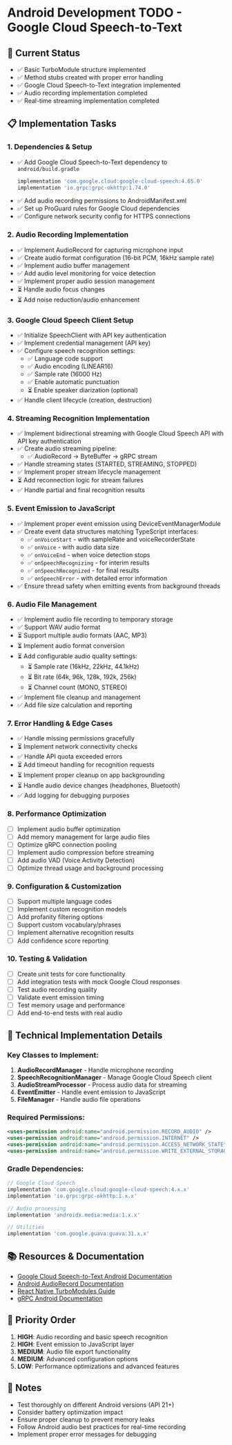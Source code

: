 # Android Development TODO - Google Cloud Speech-to-Text

## 🚧 Current Status
- ✅ Basic TurboModule structure implemented
- ✅ Method stubs created with proper error handling
- ✅ Google Cloud Speech-to-Text integration implemented
- ✅ Audio recording implementation completed
- ✅ Real-time streaming implementation completed

## 📋 Implementation Tasks

### 1. Dependencies & Setup
- ✅ Add Google Cloud Speech-to-Text dependency to `android/build.gradle`
  ```gradle
  implementation 'com.google.cloud:google-cloud-speech:4.65.0'
  implementation 'io.grpc:grpc-okhttp:1.74.0'
  ```
- ✅ Add audio recording permissions to AndroidManifest.xml
- ✅ Set up ProGuard rules for Google Cloud dependencies
- ✅ Configure network security config for HTTPS connections

### 2. Audio Recording Implementation
- ✅ Implement AudioRecord for capturing microphone input
- ✅ Create audio format configuration (16-bit PCM, 16kHz sample rate)
- ✅ Implement audio buffer management
- ✅ Add audio level monitoring for voice detection
- ✅ Implement proper audio session management
- ⏳ Handle audio focus changes
- ⏳ Add noise reduction/audio enhancement

### 3. Google Cloud Speech Client Setup
- ✅ Initialize SpeechClient with API key authentication
- ✅ Implement credential management (API key)
- ✅ Configure speech recognition settings:
  - ✅ Language code support
  - ✅ Audio encoding (LINEAR16)
  - ✅ Sample rate (16000 Hz)
  - ✅ Enable automatic punctuation
  - ⏳ Enable speaker diarization (optional)
- ✅ Handle client lifecycle (creation, destruction)

### 4. Streaming Recognition Implementation
- ✅ Implement bidirectional streaming with Google Cloud Speech API with API key authentication
- ✅ Create audio streaming pipeline:
  - ✅ AudioRecord → ByteBuffer → gRPC stream
- ✅ Handle streaming states (STARTED, STREAMING, STOPPED)
- ✅ Implement proper stream lifecycle management
- ⏳ Add reconnection logic for stream failures
- ✅ Handle partial and final recognition results

### 5. Event Emission to JavaScript
- ✅ Implement proper event emission using DeviceEventManagerModule
- ✅ Create event data structures matching TypeScript interfaces:
  - ✅ `onVoiceStart` - with sampleRate and voiceRecorderState
  - ✅ `onVoice` - with audio data size
  - ✅ `onVoiceEnd` - when voice detection stops
  - ✅ `onSpeechRecognizing` - for interim results
  - ✅ `onSpeechRecognized` - for final results
  - ✅ `onSpeechError` - with detailed error information
- ✅ Ensure thread safety when emitting events from background threads

### 6. Audio File Management
- ✅ Implement audio file recording to temporary storage
- ✅ Support WAV audio format
- ⏳ Support multiple audio formats (AAC, MP3)
- ⏳ Implement audio format conversion
- ⏳ Add configurable audio quality settings:
  - ⏳ Sample rate (16kHz, 22kHz, 44.1kHz)
  - ⏳ Bit rate (64k, 96k, 128k, 192k, 256k)
  - ⏳ Channel count (MONO, STEREO)
- ✅ Implement file cleanup and management
- ✅ Add file size calculation and reporting

### 7. Error Handling & Edge Cases
- ✅ Handle missing permissions gracefully
- ⏳ Implement network connectivity checks
- ✅ Handle API quota exceeded errors
- ⏳ Add timeout handling for recognition requests
- ⏳ Implement proper cleanup on app backgrounding
- ⏳ Handle audio device changes (headphones, Bluetooth)
- ✅ Add logging for debugging purposes

### 8. Performance Optimization
- [ ] Implement audio buffer optimization
- [ ] Add memory management for large audio files
- [ ] Optimize gRPC connection pooling
- [ ] Implement audio compression before streaming
- [ ] Add audio VAD (Voice Activity Detection)
- [ ] Optimize thread usage and background processing

### 9. Configuration & Customization
- [ ] Support multiple language codes
- [ ] Implement custom recognition models
- [ ] Add profanity filtering options
- [ ] Support custom vocabulary/phrases
- [ ] Implement alternative recognition results
- [ ] Add confidence score reporting

### 10. Testing & Validation
- [ ] Create unit tests for core functionality
- [ ] Add integration tests with mock Google Cloud responses
- [ ] Test audio recording quality
- [ ] Validate event emission timing
- [ ] Test memory usage and performance
- [ ] Add end-to-end tests with real audio

## 🔧 Technical Implementation Details

### Key Classes to Implement:
1. **AudioRecordManager** - Handle microphone recording
2. **SpeechRecognitionManager** - Manage Google Cloud Speech client
3. **AudioStreamProcessor** - Process audio data for streaming
4. **EventEmitter** - Handle event emission to JavaScript
5. **FileManager** - Handle audio file operations

### Required Permissions:
```xml
<uses-permission android:name="android.permission.RECORD_AUDIO" />
<uses-permission android:name="android.permission.INTERNET" />
<uses-permission android:name="android.permission.ACCESS_NETWORK_STATE" />
<uses-permission android:name="android.permission.WRITE_EXTERNAL_STORAGE" />
```

### Gradle Dependencies:
```gradle
// Google Cloud Speech
implementation 'com.google.cloud:google-cloud-speech:4.x.x'
implementation 'io.grpc:grpc-okhttp:1.x.x'

// Audio processing
implementation 'androidx.media:media:1.x.x'

// Utilities
implementation 'com.google.guava:guava:31.x.x'
```

## 📚 Resources & Documentation
- [Google Cloud Speech-to-Text Android Documentation](https://cloud.google.com/speech-to-text/docs/libraries#client-libraries-install-java)
- [Android AudioRecord Documentation](https://developer.android.com/reference/android/media/AudioRecord)
- [React Native TurboModules Guide](https://reactnative.dev/docs/the-new-architecture/pillars-turbomodules)
- [gRPC Android Documentation](https://grpc.io/docs/platforms/android/)

## 🎯 Priority Order
1. **HIGH**: Audio recording and basic speech recognition
2. **HIGH**: Event emission to JavaScript layer
3. **MEDIUM**: Audio file export functionality
4. **MEDIUM**: Advanced configuration options
5. **LOW**: Performance optimizations and advanced features

## 📝 Notes
- Test thoroughly on different Android versions (API 21+)
- Consider battery optimization impact
- Ensure proper cleanup to prevent memory leaks
- Follow Android audio best practices for real-time recording
- Implement proper error messages for debugging
